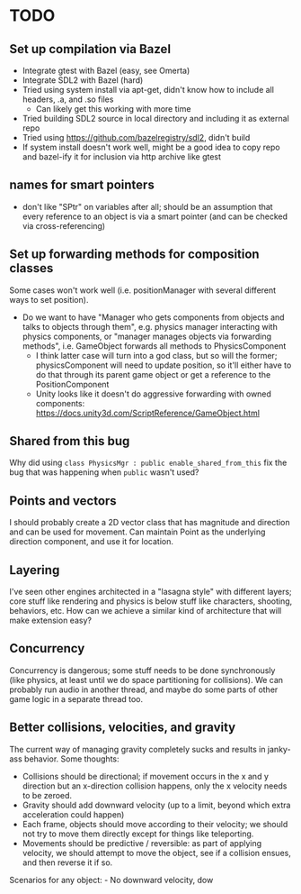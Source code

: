 # TODO
## Set up compilation via Bazel
- Integrate gtest with Bazel (easy, see Omerta)
- Integrate SDL2 with Bazel (hard)
- Tried using system install via apt-get, didn't know how to include all headers, .a, and .so files
    - Can likely get this working with more time
- Tried building SDL2 source in local directory and including it as external repo
- Tried using https://github.com/bazelregistry/sdl2, didn't build
- If system install doesn't work well, might be a good idea to copy repo and bazel-ify it for inclusion via http archive like gtest

## names for smart pointers
- don't like "SPtr" on variables after all; should be an assumption that every reference to an object is via a smart pointer (and can be checked via cross-referencing)

## Set up forwarding methods for composition classes
Some cases won't work well (i.e. positionManager with several different ways to set position).
- Do we want to have "Manager who gets components from objects and talks to objects through them", e.g. physics manager interacting with physics components, or "manager manages objects via forwarding methods", i.e. GameObject forwards all methods to PhysicsComponent
    - I think latter case will turn into a god class, but so will the former; physicsComponent will need to update position, so it'll either have to do that through its parent game object or get a reference to the PositionComponent
    - Unity looks like it doesn't do aggressive forwarding with owned components: https://docs.unity3d.com/ScriptReference/GameObject.html

## Shared from this bug
Why did using `class PhysicsMgr : public enable_shared_from_this` fix the bug that was happening when `public` wasn't used? 

## Points and vectors
I should probably create a 2D vector class that has magnitude and direction and 
can be used for movement. Can maintain Point as the underlying direction component,
and use it for location. 

## Layering
I've seen other engines architected in a "lasagna style" with different layers; core stuff like rendering and physics is below stuff like characters, shooting, behaviors, etc. How can we achieve a similar kind of architecture that will make extension easy?

## Concurrency
Concurrency is dangerous; some stuff needs to be done synchronously (like physics, at least until we do space partitioning for collisions). We can probably run audio in another thread, and maybe do some parts of other game logic in a separate thread too. 

## Better collisions, velocities, and gravity
The current way of managing gravity completely sucks and results in janky-ass behavior. Some thoughts:
- Collisions should be directional; if movement occurs in the x and y direction but an x-direction collision
happens, only the x velocity needs to be zeroed.
- Gravity should add downward velocity (up to a limit, beyond which extra acceleration could happen)
- Each frame, objects should move according to their velocity; we should not try to move them directly except 
for things like teleporting. 
- Movements should be predictive / reversible: as part of applying velocity, we should attempt to move
  the object, see if a collision ensues, and then reverse it if so. 

Scenarios for any object:
    - No downward velocity, dow
